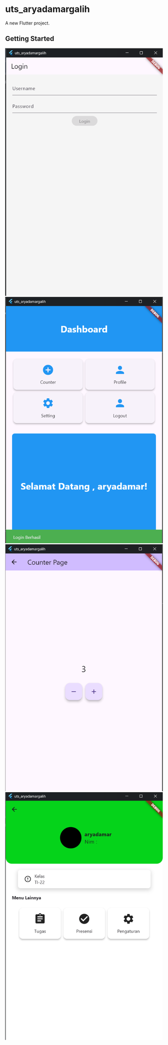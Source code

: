 # uts_aryadamargalih

A new Flutter project.

## Getting Started

![Halaman Login](image.png)
![Halaman Dashboard](image-1.png)
![Halaman Counter](image-2.png)
![Halaman Profile](image-3.png)
